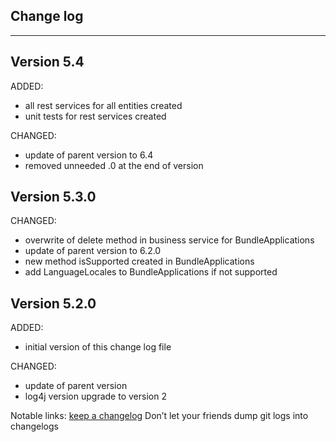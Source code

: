## Change log
----------------------

Version 5.4
-------------

ADDED:

- all rest services for all entities created
- unit tests for rest services created

CHANGED:

- update of parent version to 6.4
- removed unneeded .0 at the end of version

Version 5.3.0
-------------

CHANGED:

- overwrite of delete method in business service for BundleApplications 
- update of parent version to 6.2.0
- new method isSupported created in BundleApplications
- add LanguageLocales to BundleApplications if not supported


Version 5.2.0
-------------

ADDED:

- initial version of this change log file
  
CHANGED:

- update of parent version
- log4j version upgrade to version 2

Notable links:
[keep a changelog](http://keepachangelog.com/en/1.0.0/) Don’t let your friends dump git logs into changelogs
